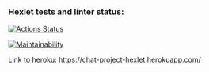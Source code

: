 ### Hexlet tests and linter status:
[![Actions Status](https://github.com/Difuster/frontend-project-lvl4/workflows/hexlet-check/badge.svg)](https://github.com/Difuster/frontend-project-lvl4/actions)

[![Maintainability](https://api.codeclimate.com/v1/badges/e53ae58b4f815bc1fc07/maintainability)](https://codeclimate.com/github/Difuster/frontend-project-lvl4/maintainability)

Link to heroku:
https://chat-project-hexlet.herokuapp.com/